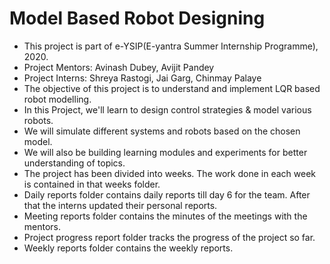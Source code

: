 # Model Based Robot Designing

- This project is part of e-YSIP(E-yantra Summer Internship Programme), 2020.
- Project Mentors: Avinash Dubey, Avijit Pandey
- Project Interns: Shreya Rastogi, Jai Garg, Chinmay Palaye
- The objective of this project is to understand and implement LQR based robot modelling.
- In this Project, we'll learn to design control strategies & model various robots.
- We will simulate different systems and robots based on the chosen model.
- We will also be building learning modules and experiments for better understanding of topics.
- The project has been divided into weeks. The work done in each week is contained in that weeks folder.
- Daily reports folder contains daily reports till day 6 for the team. After that the interns updated their personal reports.
- Meeting reports folder contains the minutes of the meetings with the mentors.
- Project progress report folder tracks the progress of the project so far.
- Weekly reports folder contains the weekly reports.
